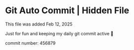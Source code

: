 # Git Auto Commit | Hidden File

This file was added Feb 12, 2025

Just for fun and keeping my daily git commit active 🤪

commit number: 456879
